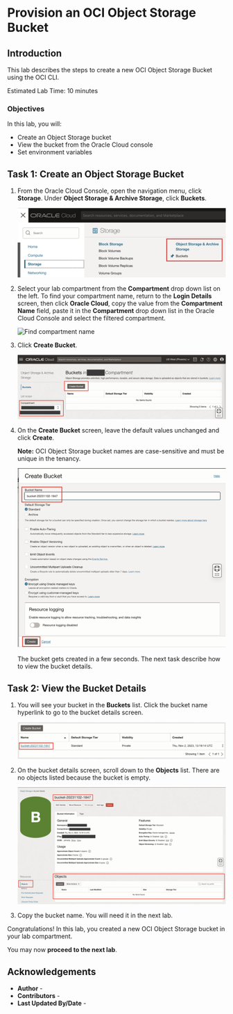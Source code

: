 # Provision an OCI Object Storage Bucket

## Introduction

This lab describes the steps to create a new OCI Object Storage Bucket using the OCI CLI.

Estimated Lab Time: 10 minutes

### Objectives

In this lab, you will:

* Create an Object Storage bucket
* View the bucket from the Oracle Cloud console
* Set environment variables

## Task 1: Create an Object Storage Bucket

1. From the Oracle Cloud Console, open the navigation menu, click **Storage**. Under **Object Storage & Archive Storage**, click **Buckets**.

   ![Object Storage buckets menu](images/obj-store-menu.jpg)

2. Select your lab compartment from the **Compartment** drop down list on the left. To find your compartment name, return to the **Login Details** screen, then click **Oracle Cloud**, copy the value from the **Compartment Name** field, paste it in the **Compartment** drop down list in the Oracle Cloud Console and select the filtered compartment.

   ![Find compartment name](images/compartment-name.png)

3. Click **Create Bucket**.

   ![Buckets Landing Page](images/buckets-landing-page.jpg)

4. On the **Create Bucket** screen, leave the default values unchanged and click **Create**.

   **Note:** OCI Object Storage bucket names are case-sensitive and must be unique in the tenancy.

   ![Create Bucket](images/create-bucket.jpg)

   The bucket gets created in a few seconds. The next task describe how to view the bucket details.

<!-- 5. Alternatively, create a bucket using the OCI CLI with Instance Principals Auth.

   Run the following OCI CLI command to create the Object Storage bucket in your lab compartment.

	``` bash
	<copy>
	oci os bucket create --compartment-id $COMPARTMENT_ID --name $OBJECT_STORAGE_BUCKET --auth instance_principal
	</copy>
	``` -->

## Task 2: View the Bucket Details

1. You will see your bucket in the **Buckets** list. Click the bucket name hyperlink to go to the bucket details screen.

   ![Buckets list](images/buckets-list.jpg)

2. On the bucket details screen, scroll down to the **Objects** list. There are no objects listed because the bucket is empty.

   ![Bucket details and Objects list](images/objects-list.jpg)

3. Copy the bucket name. You will need it in the next lab.

<!-- ## Task 3: Set Environment Variables

1. Open a new terminal in VS Code using the **Terminal > New Terminal** menu.

2. Set the environment variable `OBJECT_STORAGE_BUCKET` with a unique bucket name. Set the environment variable `COMPARTMENT_ID` with your workshop compartment OCID.

   **Note:** OCI Object Storage bucket names are case-sensitive and must be unique in the tenancy.

	``` bash
	<copy>
	export OBJECT_STORAGE_BUCKET=gcn-luna-bucket-275553
	export COMPARTMENT_ID=ocid1.compartment.oc1..aaaa...eqba
	</copy>
	```

   ![Export bucket name and lab compartment OCID](images/export-bucket-name-compartment-ocid.jpg)

3. Place your cursor in the terminal in VS Code and paste (`CTRL+SHIFT+V`) the script you copied. A dialog box will ask **Are you sure you want to paste 2 lines of test in to the terminal?**. Select the **Do not ask me again** check box and click **Paste** to proceed.

   ![Paste Multiple Lines Confirmation](images/paste-2-lines-confirm.jpg)

   Press the enter (return) key. This script will set two environment variables: `OBJECT_STORAGE_BUCKET` to a unique bucket name; and `COMPARTMENT_ID` to your workshop compartment OCID. These environment variables are used to create the Object Storage bucket. -->

Congratulations! In this lab, you created a new OCI Object Storage bucket in your lab compartment.

You may now **proceed to the next lab**.

## Acknowledgements

* **Author** - [](var:author)
* **Contributors** - [](var:contributors)
* **Last Updated By/Date** - [](var:last_updated)
